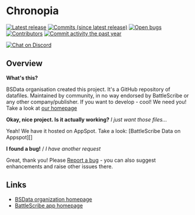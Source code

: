Chronopia
==================

[![Latest release](https://img.shields.io/github/release/BSData/chronopia.svg?style=flat-square)](https://github.com/BSData/chronopia/releases/latest)
[![Commits (since latest release)](https://img.shields.io/github/commits-since/BSData/chronopia/latest.svg?style=flat-square)](https://github.com/BSData/chronopia/releases)
[![Open bugs](https://img.shields.io/github/issues/BSData/chronopia/bug.svg?style=flat-square&label=bugs)](https://github.com/BSData/chronopia/issues?q=is%3Aissue+is%3Aopen+label%3Abug)
[![Contributors](https://img.shields.io/github/contributors/BSData/chronopia.svg?style=flat-square)](https://github.com/BSData/chronopia/graphs/contributors)
[![Commit activity the past year](https://img.shields.io/github/commit-activity/y/BSData/chronopia.svg?style=flat-square)](https://github.com/BSData/chronopia/pulse/monthly)

[![Chat on Discord](https://img.shields.io/discord/558412685981777922.svg?logo=discord&style=popout-square)](https://www.bsdata.net/discord)

## Overview ##

__What's this?__

BSData organisation created this project. It's a GitHub repository of datafiles.
Maintained by community, in no way endorsed by BattleScribe or any other company/publisher. If you want
to develop - cool! We need you! Take a look at [our homepage][BSData.net]

__Okay, nice project. Is it actually working?__ _I just want those files..._

Yeah! We have it hosted on AppSpot. Take a look: [BattleScribe Data on Appspot][]

__I found a bug!__ / *I have another request*

Great, thank you! Please [Report a bug][bug report] - you can also suggest enhancements and raise other issues there.

## Links ##

* [BSData organization homepage][BSData.net]
* [BattleScribe app homepage](https://www.battlescribe.net/)

[BSData.net]: https://www.bsdata.net/
[bug report]: https://github.com/BSData/chronopia/issues/new/choose

